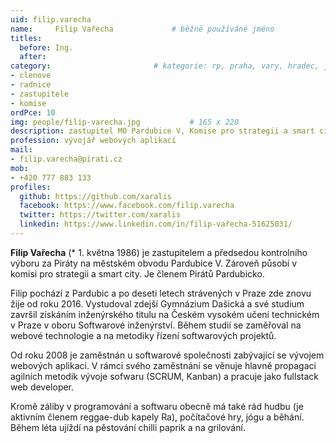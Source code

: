 ```yaml
---
uid: filip.varecha
name:     Filip Vařecha      		# běžně používáné jméno
titles:
  before: Ing.
  after:
category:                 		# kategorie: rp, praha, vary, hradec, jmk, senat
- clenove
- radnice
- zastupitele
- komise
ordPce: 10
img: people/filip-varecha.jpg           # 165 x 220
description: zastupitel MO Pardubice V, Komise pro strategii a smart city # kratký popis, max 160 znaků
profession: vývojář webových aplikací
mail:
- filip.varecha@pirati.cz
mob:
- +420 777 883 133
profiles:
  github: https://github.com/xaralis
  facebook: https://www.facebook.com/filip.varecha
  twitter: https://twitter.com/xaralis
  linkedin: https://www.linkedin.com/in/filip-vařecha-51625031/
---
```


**Filip Vařecha** (* 1. května 1986) je zastupitelem a předsedou kontrolního výboru za Piráty na městském obvodu Pardubice V. Zároveň působí v komisi pro strategii a smart city. Je členem Pirátů Pardubicko.

Filip pochází z Pardubic a po deseti letech strávených v Praze zde znovu žije od roku 2016. Vystudoval zdejší Gymnázium Dašická a své studium završil získáním inženýrského titulu na Českém vysokém učení technickém v Praze v oboru Softwarové inženýrství. Během studií se zaměřoval na webové technologie a na metodiky řízení softwarových projektů.

Od roku 2008 je zaměstnán u softwarové společnosti zabývající se vývojem webových aplikaci. V rámci svého zaměstnání se věnuje hlavně propagaci agilních metodik vývoje sofwaru (SCRUM, Kanban) a pracuje jako fullstack web developer.

Kromě záliby v programování a softwaru obecně má také rád hudbu (je aktivním členem reggae-dub kapely Ra), počítačové hry, jógu a běhání. Během léta ujíždí na pěstování chilli paprik a na grilování.

